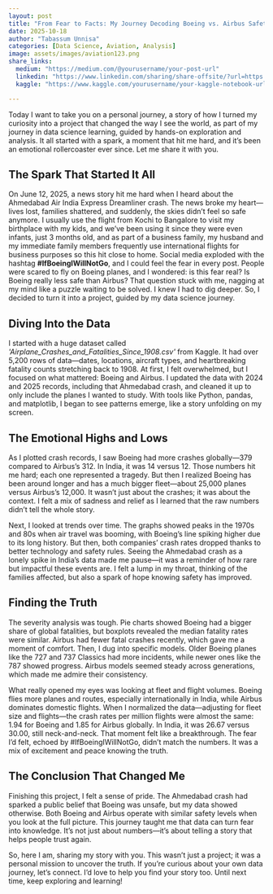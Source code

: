 ```yaml
---
layout: post
title: "From Fear to Facts: My Journey Decoding Boeing vs. Airbus Safety"
date: 2025-10-18
author: "Tabassum Unnisa"
categories: [Data Science, Aviation, Analysis]
image: assets/images/aviation123.png
share_links:
  medium: "https://medium.com/@yourusername/your-post-url"
  linkedin: "https://www.linkedin.com/sharing/share-offsite/?url=https://medium.com/@yourusername/your-post-url"
  kaggle: "https://www.kaggle.com/yourusername/your-kaggle-notebook-url"

---
```


<p>Today I want to take you on a personal journey, a story of how I turned my curiosity into a project that changed the way I see the world, as part of my journey in data science learning, guided by hands-on exploration and analysis. It all started with a spark, a moment that hit me hard, and it’s been an emotional rollercoaster ever since. Let me share it with you.</p>

<h2>The Spark That Started It All</h2>
<p>On June 12, 2025, a news story hit me hard when I heard about the Ahmedabad Air India Express Dreamliner crash. The news broke my heart—lives lost, families shattered, and suddenly, the skies didn’t feel so safe anymore. I usually use the flight from Kochi to Bangalore to visit my birthplace with my kids, and we’ve been using it since they were even infants, just 3 months old, and as part of a business family, my husband and my immediate family members frequently use international flights for business purposes so this hit close to home. Social media exploded with the hashtag <strong>#IfBoeingIWillNotGo</strong>, and I could feel the fear in every post. People were scared to fly on Boeing planes, and I wondered: is this fear real? Is Boeing really less safe than Airbus? That question stuck with me, nagging at my mind like a puzzle waiting to be solved. I knew I had to dig deeper. So, I decided to turn it into a project, guided by my data science journey.</p>

<h2>Diving Into the Data</h2>
<p>I started with a huge dataset called <em>'Airplane_Crashes_and_Fatalities_Since_1908.csv'</em> from Kaggle. It had over 5,200 rows of data—dates, locations, aircraft types, and heartbreaking fatality counts stretching back to 1908. At first, I felt overwhelmed, but I focused on what mattered: Boeing and Airbus. I updated the data with 2024 and 2025 records, including that Ahmedabad crash, and cleaned it up to only include the planes I wanted to study. With tools like Python, pandas, and matplotlib, I began to see patterns emerge, like a story unfolding on my screen.</p>

<h2>The Emotional Highs and Lows</h2>
<p>As I plotted crash records, I saw Boeing had more crashes globally—379 compared to Airbus’s 312. In India, it was 14 versus 12. Those numbers hit me hard; each one represented a tragedy. But then I realized Boeing has been around longer and has a much bigger fleet—about 25,000 planes versus Airbus’s 12,000. It wasn’t just about the crashes; it was about the context. I felt a mix of sadness and relief as I learned that the raw numbers didn’t tell the whole story.</p>

<p>Next, I looked at trends over time. The graphs showed peaks in the 1970s and 80s when air travel was booming, with Boeing’s line spiking higher due to its long history. But then, both companies’ crash rates dropped thanks to better technology and safety rules. Seeing the Ahmedabad crash as a lonely spike in India’s data made me pause—it was a reminder of how rare but impactful these events are. I felt a lump in my throat, thinking of the families affected, but also a spark of hope knowing safety has improved.</p>

<h2>Finding the Truth</h2>
<p>The severity analysis was tough. Pie charts showed Boeing had a bigger share of global fatalities, but boxplots revealed the median fatality rates were similar. Airbus had fewer fatal crashes recently, which gave me a moment of comfort. Then, I dug into specific models. Older Boeing planes like the 727 and 737 Classics had more incidents, while newer ones like the 787 showed progress. Airbus models seemed steady across generations, which made me admire their consistency.</p>

<p>What really opened my eyes was looking at fleet and flight volumes. Boeing flies more planes and routes, especially internationally in India, while Airbus dominates domestic flights. When I normalized the data—adjusting for fleet size and flights—the crash rates per million flights were almost the same: 1.94 for Boeing and 1.85 for Airbus globally. In India, it was 26.67 versus 30.00, still neck-and-neck. That moment felt like a breakthrough. The fear I’d felt, echoed by #IfBoeingIWillNotGo, didn’t match the numbers. It was a mix of excitement and peace knowing the truth.</p>

<h2>The Conclusion That Changed Me</h2>
<p>Finishing this project, I felt a sense of pride. The Ahmedabad crash had sparked a public belief that Boeing was unsafe, but my data showed otherwise. Both Boeing and Airbus operate with similar safety levels when you look at the full picture. This journey taught me that data can turn fear into knowledge. It’s not just about numbers—it’s about telling a story that helps people trust again.</p>

<p>So, here I am, sharing my story with you. This wasn’t just a project; it was a personal mission to uncover the truth. If you’re curious about your own data journey, let’s connect. I’d love to help you find your story too. Until next time, keep exploring and learning!</p>

